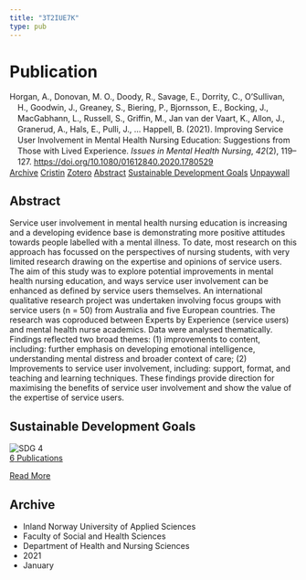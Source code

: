 ```yaml
---
title: "3T2IUE7K"
type: pub
---
```

<h1>Publication</h1>
<article id="csl-bib-container-3T2IUE7K" class="csl-bib-container">
  <div class="csl-bib-body" style="line-height: 1.35; padding-left: 1em; text-indent:-1em;">
  <div class="csl-entry">Horgan, A., Donovan, M. O., Doody, R., Savage, E., Dorrity, C., O&#x2019;Sullivan, H., Goodwin, J., Greaney, S., Biering, P., Bjornsson, E., Bocking, J., MacGabhann, L., Russell, S., Griffin, M., Jan van der Vaart, K., Allon, J., Granerud, A., Hals, E., Pulli, J., &#x2026; Happell, B. (2021). Improving Service User Involvement in Mental Health Nursing Education: Suggestions from Those with Lived Experience. <i>Issues in Mental Health Nursing</i>, <i>42</i>(2), 119&#x2013;127. <a href="https://doi.org/10.1080/01612840.2020.1780529">https://doi.org/10.1080/01612840.2020.1780529</a></div>
</div>
  <div class="csl-bib-buttons">
    <a href="#taxonomy-article-3T2IUE7K" class="csl-bib-button">Archive</a>
    <a href="https://app.cristin.no/results/show.jsf?id=1884217" alt="Cristin URL" class="csl-bib-button">Cristin</a>
    <a href="http://zotero.org/groups/5402882/items/3T2IUE7K" alt="Zotero URL" class="csl-bib-button">Zotero</a>
    <a href="#abstract-article-3T2IUE7K" class="csl-bib-button">Abstract</a>
    <a href="#sdg-article-3T2IUE7K" class="csl-bib-button">Sustainable Development Goals</a>
    <a href="https://doi.org/10.1080/01612840.2020.1780529" class="csl-bib-button">Unpaywall</a>
  </div>
  <div id="csl-bib-meta-container-3T2IUE7K"></div>
</article>
<div id="csl-bib-meta-3T2IUE7K" class="csl-bib-meta">
  <article id="abstract-article-3T2IUE7K" class="abstract-article">
    <h1>Abstract</h1>
    Service user involvement in mental health nursing education is increasing and a developing evidence base is demonstrating more positive attitudes towards people labelled with a mental illness. To date, most research on this approach has focussed on the perspectives of nursing students, with very limited research drawing on the expertise and opinions of service users. The aim of this study was to explore potential improvements in mental health nursing education, and ways service user involvement can be enhanced as defined by service users themselves. An international qualitative research project was undertaken involving focus groups with service users (n = 50) from Australia and five European countries. The research was coproduced between Experts by Experience (service users) and mental health nurse academics. Data were analysed thematically. Findings reflected two broad themes: (1) improvements to content, including: further emphasis on developing emotional intelligence, understanding mental distress and broader context of care; (2) Improvements to service user involvement, including: support, format, and teaching and learning techniques. These findings provide direction for maximising the benefits of service user involvement and show the value of the expertise of service users.
  </article>
  <article id="sdg-article-3T2IUE7K" class="sdg-article">
    <h1>Sustainable Development Goals</h1>
    <div class="sdg-container"><div id="sdg4" class="sdg"> <img src="{{< params subfolder >}}images/sdg/sdg04_en.png" class="image" alt="SDG 4"> <div class="sdg-overlay"> <a href="{{< params subfolder >}}en/archive/?sdg=4#archive" class="sdg-publication-count"><span>6</span> Publications</a> <p><a href="https://sdgs.un.org/goals/goal4" class="sdg-read-more">Read More</a></p> </div> </div></div>
  </article>
  <article id="taxonomy-article-3T2IUE7K" class="taxonomy-article">
    <h1>Archive</h1>
    <ul>
      <li>Inland Norway University of Applied Sciences</li>
      <li>Faculty of Social and Health Sciences</li>
      <li>Department of Health and Nursing Sciences</li>
      <li>2021</li>
      <li>January</li>
    </ul>
  </article>
</div>
